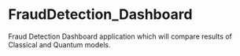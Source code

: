 # FraudDetection_Dashboard
Fraud Detection Dashboard application which will compare results of Classical and Quantum models.
